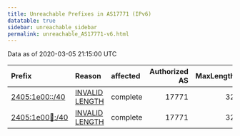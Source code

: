```yaml
---
title: Unreachable Prefixes in AS17771 (IPv6)
datatable: true
sidebar: unreachable_sidebar
permalink: unreachable_AS17771-v6.html
---
```


Data as of 2020-03-05 21:15:00 UTC


<div class="datatable-begin"></div>

| Prefix                                                         | Reason                                                                                                       | affected   |   Authorized AS |   MaxLength | Anchor                                       |   unreachable /48s |
|:---------------------------------------------------------------|:-------------------------------------------------------------------------------------------------------------|:-----------|----------------:|------------:|:---------------------------------------------|-------------------:|
| [2405:1e00::/40](https://stat.ripe.net/2405:1e00::/40)         | [INVALID LENGTH](https://rpki-validator.ripe.net/announcement-preview?asn=AS17771&prefix=2405:1e00::/40)     | complete   |           17771 |          32 | [APNIC](unreachable_APNIC_RPKI_Root-v6.html) |                256 |
| [2405:1e00:100::/40](https://stat.ripe.net/2405:1e00:100::/40) | [INVALID LENGTH](https://rpki-validator.ripe.net/announcement-preview?asn=AS17771&prefix=2405:1e00:100::/40) | complete   |           17771 |          32 | [APNIC](unreachable_APNIC_RPKI_Root-v6.html) |                256 |

<div class="datatable-end"></div>